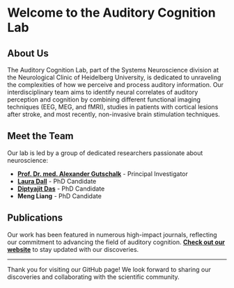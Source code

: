 # Welcome to the Auditory Cognition Lab

## About Us
The Auditory Cognition Lab, part of the Systems Neuroscience division at the Neurological Clinic of Heidelberg University, is dedicated to unraveling the complexities of how we perceive and process auditory information. Our interdisciplinary team aims to identify neural correlates of auditory perception and cognition by combining different functional imaging techniques (EEG, MEG, and fMRI), studies in patients with cortical lesions after stroke, and most recently, non-invasive brain stimulation techniques.

## Meet the Team
Our lab is led by a group of dedicated researchers passionate about neuroscience:
- **[Prof. Dr. med. Alexander Gutschalk](https://orcid.org/0000-0002-2523-8846)** - Principal Investigator
- **[Laura Dall](https://github.com/lldoll)** - PhD Candidate
- **[Diptyajit Das](https://github.com/dasdiptyajit)** - PhD Candidate
- **Meng Liang** - PhD Candidate

## Publications
Our work has been featured in numerous high-impact journals, reflecting our commitment to advancing the field of auditory cognition. **[Check out our website](https://www.klinikum.uni-heidelberg.de/neurologische-klinik/neurologie-und-poliklinik/forschung/systems-neuroscience/auditory-cognition-lab#publications)** to stay updated with our discoveries.

---

Thank you for visiting our GitHub page! We look forward to sharing our discoveries and collaborating with the scientific community.
